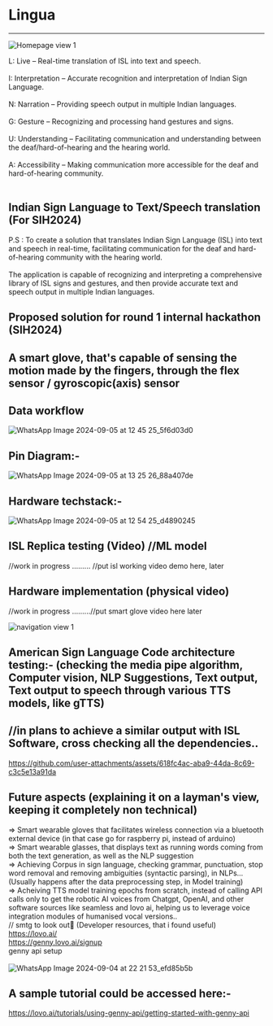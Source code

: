 # Lingua 
---
![Homepage view 1](https://github.com/user-attachments/assets/6bda9ca0-0276-436b-9940-7490677a062a)


 L: Live – Real-time translation of ISL into text and speech. <br/>
<br/>
 I: Interpretation – Accurate recognition and interpretation of Indian Sign Language. <br/>
<br/>
 N: Narration – Providing speech output in multiple Indian languages. <br/>
<br/>
 G: Gesture – Recognizing and processing hand gestures and signs. <br/>
<br/>
 U: Understanding – Facilitating communication and understanding between the deaf/hard-of-hearing and the hearing world. <br/>
<br/>
 A: Accessibility – Making communication more accessible for the deaf and hard-of-hearing community. <br/>
<br/>

Indian Sign Language to Text/Speech translation (For SIH2024)
-
P.S : To create a solution that translates Indian Sign Language (ISL) into text and speech in real-time, facilitating communication for the deaf and hard-of-hearing community with the hearing world. <br/> 
<br/>
The application is capable of recognizing and interpreting a comprehensive library of ISL signs and gestures, and then provide accurate text and speech output in multiple Indian languages.



Proposed solution for round 1 internal hackathon (SIH2024)
-
A smart glove, that's capable of sensing the motion made by the fingers, through the flex sensor / gyroscopic(axis) sensor
-

Data workflow
-

![WhatsApp Image 2024-09-05 at 12 45 25_5f6d03d0](https://github.com/user-attachments/assets/54b9f4be-b438-4aa9-9799-7afbba3dd963)


Pin Diagram:-
-
![WhatsApp Image 2024-09-05 at 13 25 26_88a407de](https://github.com/user-attachments/assets/35bf75df-062b-40f5-8ca1-7d63e7a7a197)


Hardware techstack:-
-
![WhatsApp Image 2024-09-05 at 12 54 25_d4890245](https://github.com/user-attachments/assets/d97ce190-6987-416c-9a9c-f0f36cd8273a)


ISL Replica testing (Video) //ML model
-

//work in progress
......... //put isl working video demo here, later

Hardware implementation (physical video) 
-
//work in progress
.........//put smart glove video here later




![navigation view 1](https://github.com/user-attachments/assets/247e25a2-e5a6-4736-882a-5a49c5a0063b)

American Sign Language Code architecture testing:- (checking the media pipe algorithm, Computer vision, NLP Suggestions, Text output, Text output to speech through various TTS models, like gTTS) <br/>
-
//in plans to achieve a similar output with ISL Software, cross checking all the dependencies..<br/>
-

https://github.com/user-attachments/assets/618fc4ac-aba9-44da-8c69-c3c5e13a91da



Future aspects (explaining it on a layman's view, keeping it completely non technical) <br/>
-

=> Smart wearable gloves that facilitates wireless connection via a bluetooth external device (in that case go for raspberry pi, instead of arduino) <br/>
=> Smart wearable glasses, that displays text as running words coming from both the text generation, as well as the NLP suggestion <br/>
=> Achieving Corpus in sign language, checking grammar, punctuation, stop word removal and removing ambiguities (syntactic parsing), in NLPs...(Usually happens after the data preprocessing step, in Model training) <br/>
=> Acheiving TTS model training epochs from scratch, instead of calling API calls only to get the robotic AI voices from Chatgpt, OpenAI, and other software sources like seamless and lovo ai, helping us to leverage voice integration modules of humanised vocal versions..<br/>
//
smtg to look out👀 (Developer resources, that i found useful) <br/>
https://lovo.ai/ <br/>
https://genny.lovo.ai/signup  <br/>
genny api setup <br/>
<br/>
![WhatsApp Image 2024-09-04 at 22 21 53_efd85b5b](https://github.com/user-attachments/assets/544b895e-7c69-4dde-899f-60e05679a0ba) <br/>

A sample tutorial could be accessed here:-
-

https://lovo.ai/tutorials/using-genny-api/getting-started-with-genny-api





